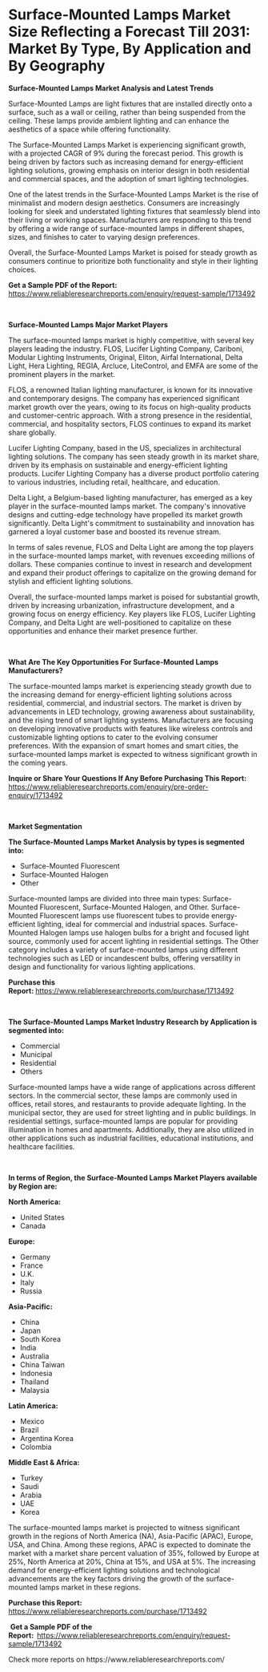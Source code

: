 <p><h1>Surface-Mounted Lamps Market Size Reflecting a Forecast Till 2031: Market By Type, By Application and By Geography</h1></p><p><strong>Surface-Mounted Lamps Market Analysis and Latest Trends</strong></p>
<p><p>Surface-Mounted Lamps are light fixtures that are installed directly onto a surface, such as a wall or ceiling, rather than being suspended from the ceiling. These lamps provide ambient lighting and can enhance the aesthetics of a space while offering functionality.</p><p>The Surface-Mounted Lamps Market is experiencing significant growth, with a projected CAGR of 9% during the forecast period. This growth is being driven by factors such as increasing demand for energy-efficient lighting solutions, growing emphasis on interior design in both residential and commercial spaces, and the adoption of smart lighting technologies.</p><p>One of the latest trends in the Surface-Mounted Lamps Market is the rise of minimalist and modern design aesthetics. Consumers are increasingly looking for sleek and understated lighting fixtures that seamlessly blend into their living or working spaces. Manufacturers are responding to this trend by offering a wide range of surface-mounted lamps in different shapes, sizes, and finishes to cater to varying design preferences.</p><p>Overall, the Surface-Mounted Lamps Market is poised for steady growth as consumers continue to prioritize both functionality and style in their lighting choices.</p></p>
<p><strong>Get a Sample PDF of the Report:&nbsp;</strong> <a href="https://www.reliableresearchreports.com/enquiry/request-sample/1713492">https://www.reliableresearchreports.com/enquiry/request-sample/1713492</a></p>
<p>&nbsp;</p>
<p><strong>Surface-Mounted Lamps Major Market Players</strong></p>
<p><p>The surface-mounted lamps market is highly competitive, with several key players leading the industry. FLOS, Lucifer Lighting Company, Cariboni, Modular Lighting Instruments, Original, Eliton, Airfal International, Delta Light, Hera Lighting, REGIA, Arcluce, LiteControl, and EMFA are some of the prominent players in the market.</p><p>FLOS, a renowned Italian lighting manufacturer, is known for its innovative and contemporary designs. The company has experienced significant market growth over the years, owing to its focus on high-quality products and customer-centric approach. With a strong presence in the residential, commercial, and hospitality sectors, FLOS continues to expand its market share globally.</p><p>Lucifer Lighting Company, based in the US, specializes in architectural lighting solutions. The company has seen steady growth in its market share, driven by its emphasis on sustainable and energy-efficient lighting products. Lucifer Lighting Company has a diverse product portfolio catering to various industries, including retail, healthcare, and education.</p><p>Delta Light, a Belgium-based lighting manufacturer, has emerged as a key player in the surface-mounted lamps market. The company's innovative designs and cutting-edge technology have propelled its market growth significantly. Delta Light's commitment to sustainability and innovation has garnered a loyal customer base and boosted its revenue stream.</p><p>In terms of sales revenue, FLOS and Delta Light are among the top players in the surface-mounted lamps market, with revenues exceeding millions of dollars. These companies continue to invest in research and development and expand their product offerings to capitalize on the growing demand for stylish and efficient lighting solutions.</p><p>Overall, the surface-mounted lamps market is poised for substantial growth, driven by increasing urbanization, infrastructure development, and a growing focus on energy efficiency. Key players like FLOS, Lucifer Lighting Company, and Delta Light are well-positioned to capitalize on these opportunities and enhance their market presence further.</p></p>
<p>&nbsp;</p>
<p><strong>What Are The Key Opportunities For Surface-Mounted Lamps Manufacturers?</strong></p>
<p><p>The surface-mounted lamps market is experiencing steady growth due to the increasing demand for energy-efficient lighting solutions across residential, commercial, and industrial sectors. The market is driven by advancements in LED technology, growing awareness about sustainability, and the rising trend of smart lighting systems. Manufacturers are focusing on developing innovative products with features like wireless controls and customizable lighting options to cater to the evolving consumer preferences. With the expansion of smart homes and smart cities, the surface-mounted lamps market is expected to witness significant growth in the coming years.</p></p>
<p><strong>Inquire or Share Your Questions If Any Before Purchasing This Report:</strong> <a href="https://www.reliableresearchreports.com/enquiry/pre-order-enquiry/1713492">https://www.reliableresearchreports.com/enquiry/pre-order-enquiry/1713492</a></p>
<p>&nbsp;</p>
<p><strong>Market Segmentation</strong></p>
<p><strong>The Surface-Mounted Lamps Market Analysis by types is segmented into:</strong></p>
<p><ul><li>Surface-Mounted Fluorescent</li><li>Surface-Mounted Halogen</li><li>Other</li></ul></p>
<p><p>Surface-mounted lamps are divided into three main types: Surface-Mounted Fluorescent, Surface-Mounted Halogen, and Other. Surface-Mounted Fluorescent lamps use fluorescent tubes to provide energy-efficient lighting, ideal for commercial and industrial spaces. Surface-Mounted Halogen lamps use halogen bulbs for a bright and focused light source, commonly used for accent lighting in residential settings. The Other category includes a variety of surface-mounted lamps using different technologies such as LED or incandescent bulbs, offering versatility in design and functionality for various lighting applications.</p></p>
<p><strong>Purchase this Report:&nbsp;</strong><a href="https://www.reliableresearchreports.com/purchase/1713492">https://www.reliableresearchreports.com/purchase/1713492</a></p>
<p>&nbsp;</p>
<p><strong>The Surface-Mounted Lamps Market Industry Research by Application is segmented into:</strong></p>
<p><ul><li>Commercial</li><li>Municipal</li><li>Residential</li><li>Others</li></ul></p>
<p><p>Surface-mounted lamps have a wide range of applications across different sectors. In the commercial sector, these lamps are commonly used in offices, retail stores, and restaurants to provide adequate lighting. In the municipal sector, they are used for street lighting and in public buildings. In residential settings, surface-mounted lamps are popular for providing illumination in homes and apartments. Additionally, they are also utilized in other applications such as industrial facilities, educational institutions, and healthcare facilities.</p></p>
<p>&nbsp;</p>
<p><strong>In terms of Region, the Surface-Mounted Lamps Market Players available by Region are:</strong></p>
<p>
    <p> <strong> North America: </strong>
        <ul>
            <li>United States</li>
            <li>Canada</li>
        </ul>
        </p> 
    <p> <strong> Europe: </strong>
        <ul>
            <li>Germany</li>
            <li>France</li>
            <li>U.K.</li>
            <li>Italy</li>
            <li>Russia</li>
        </ul>
        </p> 
    <p> <strong> Asia-Pacific: </strong>
        <ul>
            <li>China</li>
            <li>Japan</li>
            <li>South Korea</li>
            <li>India</li>
            <li>Australia</li>
            <li>China Taiwan</li>
            <li>Indonesia</li>
            <li>Thailand</li>
            <li>Malaysia</li>
        </ul>
        </p> 
    <p> <strong> Latin America: </strong>
        <ul>
            <li>Mexico</li>
            <li>Brazil</li>
            <li>Argentina Korea</li>
            <li>Colombia</li>
        </ul>
        </p> 
    <p> <strong> Middle East & Africa: </strong>
        <ul>
            <li>Turkey</li>
            <li>Saudi</li>
            <li>Arabia</li>
            <li>UAE</li>
            <li>Korea</li>
        </ul>
    </p>
    </p>
<p><p>The surface-mounted lamps market is projected to witness significant growth in the regions of North America (NA), Asia-Pacific (APAC), Europe, USA, and China. Among these regions, APAC is expected to dominate the market with a market share percent valuation of 35%, followed by Europe at 25%, North America at 20%, China at 15%, and USA at 5%. The increasing demand for energy-efficient lighting solutions and technological advancements are the key factors driving the growth of the surface-mounted lamps market in these regions.</p></p>
<p><strong>Purchase this Report: </strong><a href="https://www.reliableresearchreports.com/purchase/1713492">https://www.reliableresearchreports.com/purchase/1713492</a></p>
<p>&nbsp;<strong>Get a Sample PDF of the Report:&nbsp;&nbsp;</strong><a href="https://www.reliableresearchreports.com/enquiry/request-sample/1713492">https://www.reliableresearchreports.com/enquiry/request-sample/1713492</a></p>
<p><strong></strong></p>
<p>Check more reports on https://www.reliableresearchreports.com/</p>